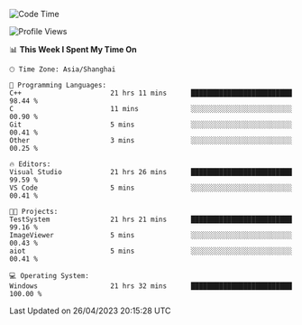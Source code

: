 <!--START_SECTION:waka-->
![Code Time](http://img.shields.io/badge/Code%20Time-893%20hrs%202%20mins-blue)

![Profile Views](http://img.shields.io/badge/Profile%20Views-3-blue)

📊 **This Week I Spent My Time On** 

```text
🕑︎ Time Zone: Asia/Shanghai

💬 Programming Languages: 
C++                      21 hrs 11 mins      █████████████████████████   98.44 % 
C                        11 mins             ░░░░░░░░░░░░░░░░░░░░░░░░░   00.90 % 
Git                      5 mins              ░░░░░░░░░░░░░░░░░░░░░░░░░   00.41 % 
Other                    3 mins              ░░░░░░░░░░░░░░░░░░░░░░░░░   00.25 % 

🔥 Editors: 
Visual Studio            21 hrs 26 mins      █████████████████████████   99.59 % 
VS Code                  5 mins              ░░░░░░░░░░░░░░░░░░░░░░░░░   00.41 % 

🐱‍💻 Projects: 
TestSystem               21 hrs 21 mins      █████████████████████████   99.16 % 
ImageViewer              5 mins              ░░░░░░░░░░░░░░░░░░░░░░░░░   00.43 % 
aiot                     5 mins              ░░░░░░░░░░░░░░░░░░░░░░░░░   00.41 % 

💻 Operating System: 
Windows                  21 hrs 32 mins      █████████████████████████   100.00 % 
```


 Last Updated on 26/04/2023 20:15:28 UTC
<!--END_SECTION:waka-->